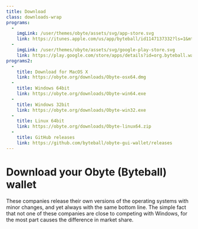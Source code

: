 ```yaml
---
title: Download
class: downloads-wrap
programs: 
  -
    imgLink: /user/themes/obyte/assets/svg/app-store.svg
    link: https://itunes.apple.com/us/app/byteball/id1147137332?ls=1&mt=8
  -
    imgLink: /user/themes/obyte/assets/svg/google-play-store.svg
    link: https://play.google.com/store/apps/details?id=org.byteball.wallet
programs2:
  - 
    title: Download for MacOS X
    link: https://obyte.org/downloads/Obyte-osx64.dmg
  -
    title: Windows 64bit
    link: https://obyte.org/downloads/Obyte-win64.exe
  -
    title: Windows 32bit
    link: https://obyte.org/downloads/Obyte-win32.exe
  -
    title: Linux 64bit
    link: https://obyte.org/downloads/Obyte-linux64.zip
  -
    title: GitHub releases
    link: https://github.com/byteball/obyte-gui-wallet/releases
---
```

# Download your Obyte (Byteball) wallet

These companies release their own versions of the operating systems with minor changes, and yet always with the same bottom line. The simple fact that not one of these companies are close to competing with Windows, for the most part causes the difference in market share.
 
